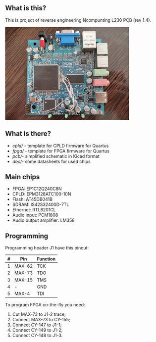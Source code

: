 ## What is this?
This is project of reverse engineering Ncompunting L230 PCB (rev 1.4).

[![photo](images/top-small.jpg)](images/top.jpg)

## What is there?
* *cpld/* - template for CPLD firmware for Quartus
* *fpga/* - template for FPGA firmware for Quartus
* *pcb/*- simplified schematic in Kicad format
* *doc/*- some datasheets for used chips

## Main chips
* FPGA: EP1C12Q240C8N
* CPLD: EPM3128ATC100-10N
* Flash: AT45DB041B
* SDRAM: IS42S32400D-7TL
* Ethernet: RTL8201CL
* Audio input: PCM1808
* Audio output amplifier: LM358

## Programming
Programming header J1 have this pinout:

| # | Pin    | Function |
| - | -      | -        |
| 1 | MAX-62 | TCK      |
| 2 | MAX-73 | TDO	    |
| 3 | MAX-15 | TMS	    |
| 4 | -      | GND      |
| 5 | MAX-4  | TDI	    |

To program FPGA on-the-fly you need:
1. Cut MAX-73 to J1-2 trace;
2. Connect MAX-73 to CY-155;
3. Connect CY-147 to J1-1;
4. Connect CY-149 to J1-2;
5. Connect CY-148 to J1-3.
